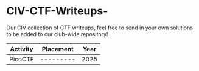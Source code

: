 # CIV-CTF-Writeups-
Our CIV collection of CTF writeups, feel free to send in your own solutions to be added to our club-wide repository!

| Activity | Placement | Year|
|---|---|---|
| PicoCTF  | --------- |2025|

